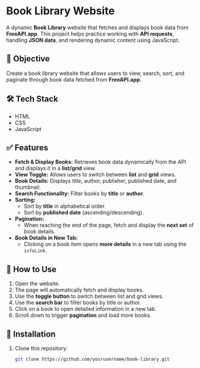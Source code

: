 # Book Library Website  

A dynamic **Book Library** website that fetches and displays book data from **FreeAPI.app**. This project helps practice working with **API requests**, handling **JSON data**, and rendering dynamic content using JavaScript.  

## 🚀 Objective  
Create a book library website that allows users to view, search, sort, and paginate through book data fetched from **FreeAPI.app**.  

## 🛠️ Tech Stack  
- HTML  
- CSS  
- JavaScript  

## ✅ Features  
- **Fetch & Display Books:** Retrieves book data dynamically from the API and displays it in a **list/grid** view.  
- **View Toggle:** Allows users to switch between **list** and **grid** views.  
- **Book Details:** Displays title, author, publisher, published date, and thumbnail.  
- **Search Functionality:** Filter books by **title** or **author**.  
- **Sorting:**  
  - Sort by **title** in alphabetical order.  
  - Sort by **published date** (ascending/descending).  
- **Pagination:**  
  - When reaching the end of the page, fetch and display the **next set** of book details.  
- **Book Details in New Tab:**  
  - Clicking on a book item opens **more details** in a new tab using the `infoLink`.  

## 📌 How to Use  
1. Open the website.  
2. The page will automatically fetch and display books.  
3. Use the **toggle button** to switch between list and grid views.  
4. Use the **search bar** to filter books by title or author.  
5. Click on a book to open detailed information in a new tab.  
6. Scroll down to trigger **pagination** and load more books.  

## 📂 Installation  
1. Clone this repository:  
   ```bash
   git clone https://github.com/yourusername/book-library.git
